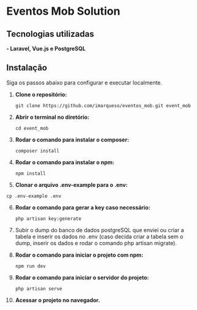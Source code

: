 # Eventos Mob Solution

## Tecnologias utilizadas

**- Laravel, Vue.js e PostgreSQL**

## Instalação

Siga os passos abaixo para configurar e executar localmente.

1. **Clone o repositório:**

   ```git clone https://github.com/imarqueso/eventos_mob.git event_mob```

2. **Abrir o terminal no diretório:**

   ```cd event_mob```
   
3. **Rodar o comando para instalar o composer:**

   ```composer install```

4. **Rodar o comando para instalar o npm:**

   ```npm install```

5. **Clonar o arquivo .env-example para o .env:**

  ```cp .env-example .env```

6. **Rodar o comando para gerar a key caso necessário:**

   ```php artisan key:generate```
   
7. Subir o dump do banco de dados postgreSQL que enviei ou criar a tabela e
inserir os dados no .env (caso decida criar a tabela sem o dump, inserir os
dados e rodar o comando php artisan migrate).

8. **Rodar o comando para iniciar o projeto com npm:**

   ```npm run dev```

9. **Rodar o comando para iniciar o servidor do projeto:**

   ```php artisan serve```

10. **Acessar o projeto no navegador.**




